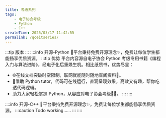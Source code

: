 ```yaml
---
title: 考级系列
tags:
    - 电子协会考级
    - Python
    - C++
createTime: 2025/03/17 11:42:55
permalink: /qceitseries/
---
```

:::tip 版本
<Badge type="tip" text="考级系列 V1.0" />
:::
::::info 开源-Python
🎉平台秉持免费开源理念✨，免费让每位学生都能畅享优质资源。
:::tip 优势
平台内容源自电子协会 Python 考级专用书籍《编程入门与算法进阶》，经电子化后重焕生机。相比纸质书，优势尽显：
+ 🌐在线文档突破时空限制，联网就能随时随地查阅资料📖。
+ 🎯借助 Python tutor，代码可在线运行，直观呈现效果，高效又有趣，帮你吃透代码逻辑。
+ 助力大家轻松掌握 Python，从容应对电子协会考级🧑‍💻。
:::
::::

::::info 开源-C++
🎉平台秉持免费开源理念✨，免费让每位学生都能畅享优质资源。
:::caution Todo
working......
:::
::::
